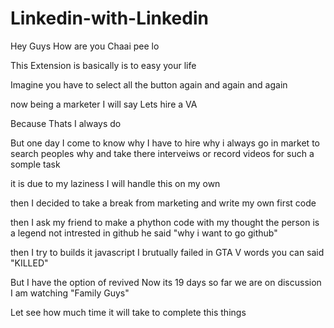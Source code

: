 # Linkedin-with-Linkedin
Hey Guys How are you Chaai pee lo


This Extension is basically is to easy your life

Imagine you have to select all the button again and again and again 

now being a marketer I will say Lets hire a VA

Because Thats I always do

But one day I come to know why I have to hire why i always go in market to search peoples why and take there interveiws or record videos for such a somple task

it is due to my laziness I will handle this on my own

then I decided to take a break from marketing and write my own first code

then I ask my friend to make a phython code with my thought the person is a legend not intrested in github he said "why i want to go github"

then I try to builds it javascript I brutually failed in GTA V words you can said "KILLED"

But I have the option of revived Now its 19 days so far we are on discussion I am watching "Family Guys"

Let see how much time it will take to complete this things
